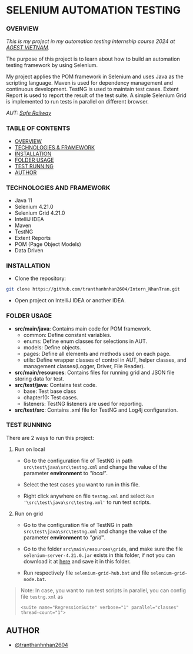 # **SELENIUM AUTOMATION TESTING**

### OVERVIEW

*This is my project in my automation testing internship course 2024 at [AGEST VIETNAM](https://www.agest.vn/).*

The purpose of this project is to learn about how to build an automation testing framework by using Selenium.

My project applies the POM framework in Selenium and uses Java as the scripting language. Maven is used for dependency management and continuous development. TestNG is used to maintain test cases. Extent Report is used to report the result of the test suite. A simple Selenium Grid is implemented to run tests in parallel on different browser.

*AUT: [Safe Railway](http://saferailway.somee.com/)*

### TABLE OF CONTENTS
* [OVERVIEW](#OVERVIEW)  
* [TECHNOLOGIES & FRAMEWORK](#TECHNOLOGIES-AND-FRAMEWORK)
* [INSTALLATION](#INSTALLATION) 
* [FOLDER USAGE](#FOLDER-USAGE) 
* [TEST RUNNING](#TEST-RUNNING)
* [AUTHOR](#AUTHOR) 

### TECHNOLOGIES AND FRAMEWORK
* Java 11
* Selenium 4.21.0
* Selenium Grid 4.21.0
* IntelliJ IDEA
* Maven 
* TestNG 
* Extent Reports
* POM (Page Object Models)
* Data Driven

### INSTALLATION

* Clone the repository: 

``` bash
git clone https://github.com/tranthanhnhan2604/Intern_NhanTran.git
```

* Open project on IntelliJ IDEA or another IDEA.

### FOLDER USAGE

* **src/main/java**: Contains main code for POM framework.
    * common: Define constant variables.
    * enums: Define enum classes for selections in AUT.
    * models: Define objects.
    * pages: Define all elements and methods used on each page.
    * utils: Define wrapper classes of control in AUT, helper classes, and management classes(Logger, Driver, File Reader).
* **src/main/resources**: Contains files for running grid and JSON file storing data for test.
* **src/test/java**: Contains test code.
    * base: Test base class
    * chapter10: Test cases.
    * listeners: TestNG listeners are used for reporting.
* **src/test/src**: Contains .xml file for TestNG and Log4j configuration.

### TEST RUNNING
There are 2 ways to run this project:

1. Run on local

    * Go to the configuration file of TestNG in path ```src\test\java\src\testng.xml``` and change the value of the parameter **environment** to *"local"*.

    * Select the test cases you want to run in this file.

    * Right click anywhere on file ```testng.xml``` and select ```Run '\src\test\java\src\testng.xml'``` to run test scripts.

2. Run on grid

    * Go to the configuration file of TestNG in path ```src\test\java\src\testng.xml``` and change the value of the parameter **environment** to *"grid"*.

    * Go to the folder ```src\main\resources\grids```, and make sure the file ```selenium-server-4.21.0.jar``` exists in this folder, if not you can download it at [here](https://github.com/SeleniumHQ/selenium/releases/download/selenium-4.21.0/selenium-server-4.21.0.jar) and save it in this folder.

    * Run respectively file ```selenium-grid-hub.bat``` and file ```selenium-grid-node.bat```.

> Note: In case, you want to run test scripts in parallel, you can config file ```testng.xml``` as
>
> ```<suite name="RegressionSuite" verbose="1" parallel="classes" thread-count="1">```

## AUTHOR

- [@tranthanhnhan2604](https://www.github.com/tranthanhnhan2604)

